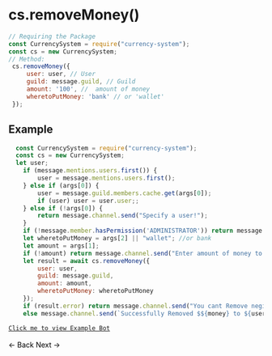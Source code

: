 # cs.removeMoney()
```js
// Requiring the Package
const CurrencySystem = require("currency-system");
const cs = new CurrencySystem;
// Method:
 cs.removeMoney({
     user: user, // User
     guild: message.guild, // Guild
     amount: '100', //  amount of money
     wheretoPutMoney: 'bank' // or 'wallet'
 });
```
## Example
```js
  const CurrencySystem = require("currency-system");
  const cs = new CurrencySystem;
  let user;
    if (message.mentions.users.first()) {
        user = message.mentions.users.first();
    } else if (args[0]) {
        user = message.guild.members.cache.get(args[0]);
        if (user) user = user.user;;
    } else if (!args[0]) {
        return message.channel.send("Specify a user!");
    }
    if (!message.member.hasPermission('ADMINISTRATOR')) return message.channel.send("You do not have requied permissions.")
    let wheretoPutMoney = args[2] || "wallet"; //or bank
    let amount = args[1];
    if (!amount) return message.channel.send("Enter amount of money to Remove.");
    let result = await cs.removeMoney({
        user: user,
        guild: message.guild,
        amount: amount,
        wheretoPutMoney: wheretoPutMoney
    });
    if (result.error) return message.channel.send("You cant Remove negitive money");
    else message.channel.send(`Successfully Removed $${money} to ${user.username}, ( in ${wheretoPutMoney} )`)

```
[`Click me to view Example Bot`](https://github.com/BIntelligent/currency-system/tree/main/v12-ExampleBot) <br><br>
<a href="https://bintelligent.github.io/currency-system/examples/setDefaultBankAmount" class="button"><- Back</a>
<a href="https://bintelligent.github.io/currency-system/examples/transferMoney" class="button">Next -></a> <br><br><br>
<style>
.button {
    -webkit-appearance: button;
    -moz-appearance: button;
    appearance: button;
    text-align: center;
    text-decoration: none;
    color: initial;
}
 </style>
